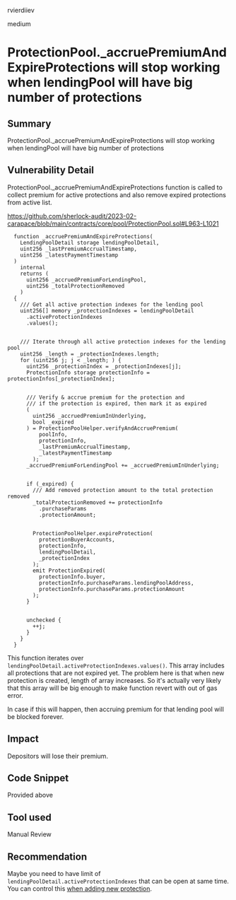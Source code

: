 rvierdiiev

medium

# ProtectionPool._accruePremiumAndExpireProtections will stop working when lendingPool will have big number of protections

## Summary
ProtectionPool._accruePremiumAndExpireProtections will stop working when lendingPool will have big number of protections
## Vulnerability Detail
ProtectionPool._accruePremiumAndExpireProtections function is called to collect premium for active protections and also remove expired protections from active list.

https://github.com/sherlock-audit/2023-02-carapace/blob/main/contracts/core/pool/ProtectionPool.sol#L963-L1021
```solidity
  function _accruePremiumAndExpireProtections(
    LendingPoolDetail storage lendingPoolDetail,
    uint256 _lastPremiumAccrualTimestamp,
    uint256 _latestPaymentTimestamp
  )
    internal
    returns (
      uint256 _accruedPremiumForLendingPool,
      uint256 _totalProtectionRemoved
    )
  {
    /// Get all active protection indexes for the lending pool
    uint256[] memory _protectionIndexes = lendingPoolDetail
      .activeProtectionIndexes
      .values();


    /// Iterate through all active protection indexes for the lending pool
    uint256 _length = _protectionIndexes.length;
    for (uint256 j; j < _length; ) {
      uint256 _protectionIndex = _protectionIndexes[j];
      ProtectionInfo storage protectionInfo = protectionInfos[_protectionIndex];


      /// Verify & accrue premium for the protection and
      /// if the protection is expired, then mark it as expired
      (
        uint256 _accruedPremiumInUnderlying,
        bool _expired
      ) = ProtectionPoolHelper.verifyAndAccruePremium(
          poolInfo,
          protectionInfo,
          _lastPremiumAccrualTimestamp,
          _latestPaymentTimestamp
        );
      _accruedPremiumForLendingPool += _accruedPremiumInUnderlying;


      if (_expired) {
        /// Add removed protection amount to the total protection removed
        _totalProtectionRemoved += protectionInfo
          .purchaseParams
          .protectionAmount;


        ProtectionPoolHelper.expireProtection(
          protectionBuyerAccounts,
          protectionInfo,
          lendingPoolDetail,
          _protectionIndex
        );
        emit ProtectionExpired(
          protectionInfo.buyer,
          protectionInfo.purchaseParams.lendingPoolAddress,
          protectionInfo.purchaseParams.protectionAmount
        );
      }


      unchecked {
        ++j;
      }
    }
  }
```
This function iterates over `lendingPoolDetail.activeProtectionIndexes.values()`. This array includes all protections that are not expired yet. The problem here is that when new protection is created, length of array increases. So it's actually very likely that this array will be big enough to make function revert with out of gas error. 

In case if this will happen, then accruing premium for that lending pool will be blocked forever.
## Impact
Depositors will lose their premium.
## Code Snippet
Provided above
## Tool used

Manual Review

## Recommendation
Maybe you need to have limit of `lendingPoolDetail.activeProtectionIndexes` that can be open at same time.
You can control this [when adding new protection](https://github.com/sherlock-audit/2023-02-carapace/blob/main/contracts/core/pool/ProtectionPool.sol#L886-L890).